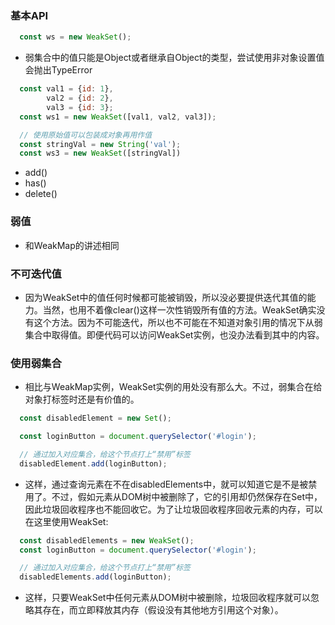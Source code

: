 ### 基本API

```js
  const ws = new WeakSet();
```

- 弱集合中的值只能是Object或者继承自Object的类型，尝试使用非对象设置值会抛出TypeError

```js
  const val1 = {id: 1},
        val2 = {id: 2},
        val3 = {id: 3};
  const ws1 = new WeakSet([val1, val2, val3]);

  // 使用原始值可以包装成对象再用作值
  const stringVal = new String('val');
  const ws3 = new WeakSet([stringVal])
```

- add()
- has()
- delete()

### 弱值

- 和WeakMap的讲述相同

### 不可迭代值

- 因为WeakSet中的值任何时候都可能被销毁，所以没必要提供迭代其值的能力。当然，也用不着像clear()这样一次性销毁所有值的方法。WeakSet确实没有这个方法。因为不可能迭代，所以也不可能在不知道对象引用的情况下从弱集合中取得值。即便代码可以访问WeakSet实例，也没办法看到其中的内容。


### 使用弱集合

- 相比与WeakMap实例，WeakSet实例的用处没有那么大。不过，弱集合在给对象打标签时还是有价值的。

```js
  const disabledElement = new Set();

  const loginButton = document.querySelector('#login');

  // 通过加入对应集合，给这个节点打上“禁用”标签
  disabledElement.add(loginButton);

```

- 这样，通过查询元素在不在disabledElements中，就可以知道它是不是被禁用了。不过，假如元素从DOM树中被删除了，它的引用却仍然保存在Set中，因此垃圾回收程序也不能回收它。为了让垃圾回收程序回收元素的内存，可以在这里使用WeakSet:

```js
  const disabledElements = new WeakSet(); 
  const loginButton = document.querySelector('#login');

  // 通过加入对应集合，给这个节点打上“禁用”标签
  disabledElements.add(loginButton); 
```

- 这样，只要WeakSet中任何元素从DOM树中被删除，垃圾回收程序就可以忽略其存在，而立即释放其内存（假设没有其他地方引用这个对象）。